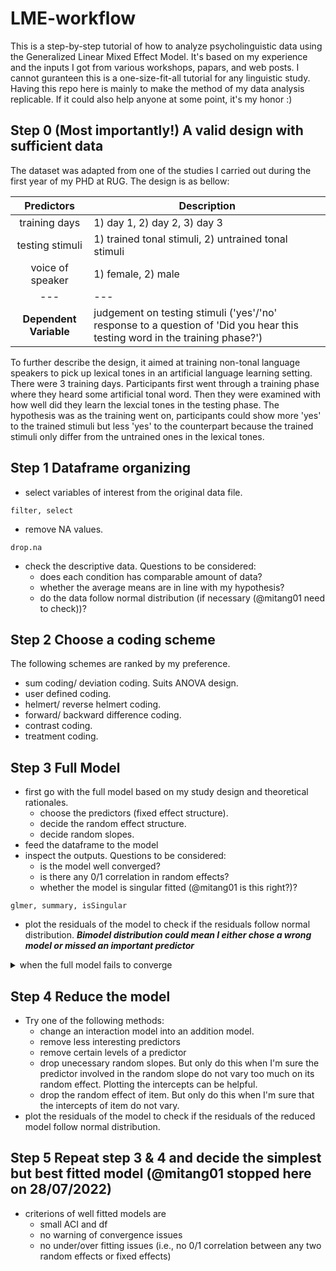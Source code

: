 # LME-workflow

This is a step-by-step tutorial of how to analyze psycholinguistic data using the Generalized Linear Mixed Effect Model. It's based on my experience and the inputs I got from various workshops, papars, and web posts. I cannot guranteen this is a one-size-fit-all tutorial for any linguistic study. Having this repo here is mainly to make the method of my data analysis replicable. If it could also help anyone at some point, it's my honor :)

## Step 0 (Most importantly!) A valid design with sufficient data

The dataset was adapted from one of the studies I carried out during the first year of my PHD at RUG. The design is as bellow:

| Predictors | Description |
| :---: | --- |
| training days | 1) day 1, 2) day 2, 3) day 3 |
| testing stimuli | 1) trained tonal stimuli, 2) untrained tonal stimuli |
| voice of speaker | 1) female, 2) male |
| --- | --- |
| **Dependent Variable** | judgement on testing stimuli ('yes'/'no' response to a question of 'Did you hear this testing word in the training phase?') |

To further describe the design, it aimed at training non-tonal language speakers to pick up lexical tones in an artificial language learning setting. There were 3 training days. Participants first went through a training phase where they heard some artificial tonal word. Then they were examined with how well did they learn the lexcial tones in the testing phase. The hypothesis was  as the training went on, participants could show more 'yes' to the trained stimuli but less 'yes' to the counterpart because the trained stimuli only differ from the untrained ones in the lexical tones. 


## Step 1 Dataframe organizing
* select variables of interest from the original data file. 
```
filter, select
```
* remove NA values.
```
drop.na
```
* check the descriptive data. Questions to be considered: 
  - does each condition has comparable amount of data? 
  - whether the average means are in line with my hypothesis? 
  - do the data follow normal distribution (if necessary (@mitang01 need to check))?


## Step 2 Choose a coding scheme
The following schemes are ranked by my preference.
* sum coding/ deviation coding.
Suits ANOVA design.
* user defined coding.
* helmert/ reverse helmert coding.
* forward/ backward difference coding.
* contrast coding.
* treatment coding.


## Step 3 Full Model
* first go with the full model based on my study design and theoretical rationales.
  - choose the predictors (fixed effect structure).
  - decide the random effect structure.
  - decide random slopes.
* feed the dataframe to the model
* inspect the outputs. Questions to be considered:
  - is the model well converged?
  - is there any 0/1 correlation in random effects?
  - whether the model is singular fitted (@mitang01 is this right?)?
```
glmer, summary, isSingular
```
* plot the residuals of the model to check if the residuals follow normal distribution. ***Bimodel distribution could mean I either chose a wrong model or missed an important predictor***


<details><summary>when the full model fails to converge</summary>
<p>
  
try the belows:
  
- change an optimizer. 
```
all_fit
```
- increase possible iterations.
- drop unecessary random slopes. But only do this when I'm sure the random slope to be dropped do not vary too much on its random effect.
- drop the random effect of item. But only do this when I'm sure that the intercepts of item do not vary.

</p>
</details>

## Step 4 Reduce the model
* Try one of the following methods:
  - change an interaction model into an addition model.
  - remove less interesting predictors
  - remove certain levels of a predictor
  - drop unecessary random slopes. But only do this when I'm sure the predictor involved in the random slope do not vary too much on its random effect. Plotting the  intercepts can be helpful. 
  - drop the random effect of item. But only do this when I'm sure that the intercepts of item do not vary.
* plot the residuals of the model to check if the residuals of the reduced model follow normal distribution.

## Step 5 Repeat step 3 & 4 and decide the simplest but best fitted model (@mitang01 stopped here on 28/07/2022)

* criterions of well fitted models are
  - small ACI and df
  - no warning of convergence issues
  - no under/over fitting issues (i.e., no 0/1 correlation between any two random effects or fixed effects)
